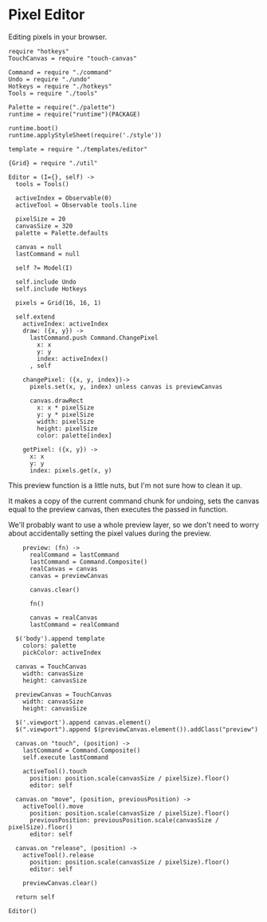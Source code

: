 Pixel Editor
============

Editing pixels in your browser.

    require "hotkeys"
    TouchCanvas = require "touch-canvas"

    Command = require "./command"
    Undo = require "./undo"
    Hotkeys = require "./hotkeys"
    Tools = require "./tools"

    Palette = require("./palette")
    runtime = require("runtime")(PACKAGE)

    runtime.boot()
    runtime.applyStyleSheet(require('./style'))

    template = require "./templates/editor"

    {Grid} = require "./util"

    Editor = (I={}, self) ->
      tools = Tools()

      activeIndex = Observable(0)
      activeTool = Observable tools.line

      pixelSize = 20
      canvasSize = 320
      palette = Palette.defaults

      canvas = null
      lastCommand = null

      self ?= Model(I)

      self.include Undo
      self.include Hotkeys

      pixels = Grid(16, 16, 1)

      self.extend
        activeIndex: activeIndex
        draw: ({x, y}) ->
          lastCommand.push Command.ChangePixel
            x: x
            y: y
            index: activeIndex()
          , self

        changePixel: ({x, y, index})->
          pixels.set(x, y, index) unless canvas is previewCanvas

          canvas.drawRect
            x: x * pixelSize
            y: y * pixelSize
            width: pixelSize
            height: pixelSize
            color: palette[index]

        getPixel: ({x, y}) ->
          x: x
          y: y
          index: pixels.get(x, y)

This preview function is a little nuts, but I'm not sure how to clean it up.

It makes a copy of the current command chunk for undoing, sets the canvas
equal to the preview canvas, then executes the passed in function.

We'll probably want to use a whole preview layer, so we don't need to worry about
accidentally setting the pixel values during the preview.

        preview: (fn) ->
          realCommand = lastCommand
          lastCommand = Command.Composite()
          realCanvas = canvas
          canvas = previewCanvas

          canvas.clear()

          fn()

          canvas = realCanvas
          lastCommand = realCommand

      $('body').append template
        colors: palette
        pickColor: activeIndex

      canvas = TouchCanvas
        width: canvasSize
        height: canvasSize

      previewCanvas = TouchCanvas
        width: canvasSize
        height: canvasSize

      $('.viewport').append canvas.element()
      $(".viewport").append $(previewCanvas.element()).addClass("preview")

      canvas.on "touch", (position) ->
        lastCommand = Command.Composite()
        self.execute lastCommand

        activeTool().touch
          position: position.scale(canvasSize / pixelSize).floor()
          editor: self

      canvas.on "move", (position, previousPosition) ->
        activeTool().move
          position: position.scale(canvasSize / pixelSize).floor()
          previousPosition: previousPosition.scale(canvasSize / pixelSize).floor()
          editor: self

      canvas.on "release", (position) ->
        activeTool().release
          position: position.scale(canvasSize / pixelSize).floor()
          editor: self

        previewCanvas.clear()

      return self

    Editor()
